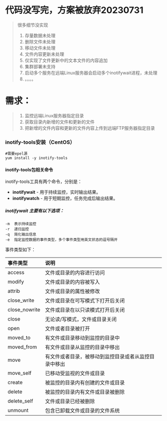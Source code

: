 # 代码没写完，方案被放弃20230731

> 很多细节没实现
>
> 1. 存量数据未处理
> 2. 删除文件未处理
> 3. 移动文件未处理
> 4. 文件内容更新未处理
> 5. 仅实现了文件更新中的文本文件的内容追加
> 6. 集群部署未支持
> 7. 启动多个服务在远端Linux服务器会启动多个inotifywait进程，未处理
> 8. 。。。。

# 需求：

> 1. 监控远端Linux服务器指定目录
> 2. 获取目录内新增的文件和更新的文件
> 3. 把新增的文件内容和更新的文件内容上传到远端FTP服务器指定目录

### inotify-tools安装（CentOS）

```shell
#需要epel源
yum install -y inotify-tools
```

#### inotify-tools包相关命令

inotify-tools工具有两个命令，分别是：

- **inotifywait** - 用于持续监控，实时输出结果。
- **inotifywatch** - 用于短期监控，任务完成后输出结果。

##### inotifywait 主要有以下选项：

```
-m  表示持续监控
-r  递归监控
-q  简化输出信息
-e  指定监控数据的事件类型，多个事件类型用英文状态的逗号隔开
```

事件类型如下：

| 事件类型      | 说明                                                 |
| :------------ | :--------------------------------------------------- |
| access        | 文件或目录的内容进行访问                             |
| modify        | 文件或目录的内容被写入                               |
| attrib        | 文件或目录的属性被修改                               |
| close_write   | 文件或目录在可写模式下打开后关闭                     |
| close_nowrite | 文件或目录在以只读模式打开后关闭                     |
| close         | 无论读/写模式，文件或目录关闭                        |
| open          | 文件或者目录被打开                                   |
| moved_to      | 有文件或目录移动到监控的目录中                       |
| moved_from    | 有文件或目录从监控的目录中移出                       |
| move          | 有文件或者目录，被移动到监控目录或者从监控目录中移出 |
| move_self     | 已移动受监视的文件或目录                             |
| create        | 被监控的目录内有创建的文件或目录                     |
| delete        | 被监控的目录内有文件或目录被删除                     |
| delete_self   | 文件或目录已经被删除                                 |
| unmount       | 包含已卸载文件或目录的文件系统                       |